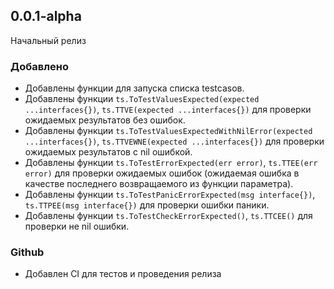 ## 0.0.1-alpha

Начальный релиз

### Добавлено

* Добавлены функции для запуска списка testcasов.
* Добавлены функции ```ts.ToTestValuesExpected(expected ...interfaces{})```,
```ts.TTVE(expected ...interfaces{})``` для проверки ожидаемых результатов без ошибок.
* Добавлены функции ```ts.ToTestValuesExpectedWithNilError(expected ...interfaces{})```,
  ```ts.TTVEWNE(expected ...interfaces{})``` для проверки ожидаемых результатов с nil ошибкой.
* Добавлены функции ```ts.ToTestErrorExpected(err error)```,
```ts.TTEE(err error)```  для проверки ожидаемых ошибок (ожидаемая ошибка в качестве последнего возвращаемого из функции параметра).
* Добавлены функции ```ts.ToTestPanicErrorExpected(msg interface{})```, ```ts.TTPEE(msg interface{})``` для проверки ошибки паники.
* Добавлены функции ```ts.ToTestCheckErrorExpected()```, ```ts.TTCEE()``` для проверки не nil ошибки.

### Github

* Добавлен CI для тестов и проведения релиза